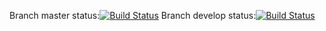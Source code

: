 Branch master status:[![Build Status](https://travis-ci.org/Milka404/chessviz.svg?branch=master)](https://travis-ci.org/Milka404/chessviz)
Branch develop status:[![Build Status](https://travis-ci.org/Milka404/chessviz.svg?branch=develop)](https://travis-ci.org/Milka404/chessviz)
